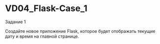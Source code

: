 # VD04_Flask-Case_1

Задание 1

Создайте новое приложение Flask, которое будет отображать текущие дату и время на главной странице.